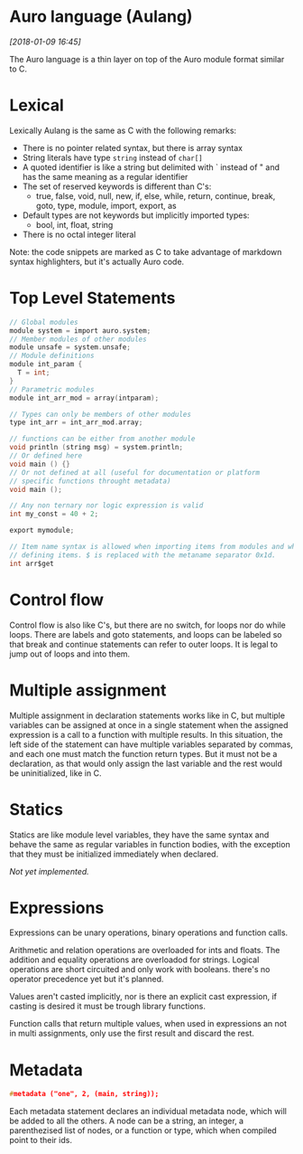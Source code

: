 # Auro language (Aulang)

*[2018-01-09 16:45]*

The Auro language is a thin layer on top of the Auro module format similar to C.

# Lexical

Lexically Aulang is the same as C with the following remarks:

- There is no pointer related syntax, but there is array syntax
- String literals have type `string` instead of `char[]`
- A quoted identifier is like a string but delimited with \` instead of " and has the same meaning as a regular identifier
- The set of reserved keywords is different than C's:
  + true, false, void, null, new, if, else, while, return, continue, break, goto, type, module, import, export, as
- Default types are not keywords but implicitly imported types:
  + bool, int, float, string
- There is no octal integer literal

Note: the code snippets are marked as C to take advantage of markdown syntax highlighters, but it's actually Auro code.

# Top Level Statements

~~~c
// Global modules
module system = import auro.system;
// Member modules of other modules
module unsafe = system.unsafe;
// Module definitions
module int_param {
  T = int;
}
// Parametric modules
module int_arr_mod = array(intparam);

// Types can only be members of other modules
type int_arr = int_arr_mod.array;

// functions can be either from another module
void println (string msg) = system.println;
// Or defined here
void main () {}
// Or not defined at all (useful for documentation or platform
// specific functions throught metadata)
void main ();

// Any non ternary nor logic expression is valid
int my_const = 40 + 2;

export mymodule;

// Item name syntax is allowed when importing items from modules and when
// defining items. $ is replaced with the metaname separator 0x1d.
int arr$get
~~~

# Control flow

Control flow is also like C's, but there are no switch, for loops nor do while loops. There are labels and goto statements, and loops can be labeled so that break and continue statements can refer to outer loops. It is legal to jump out of loops and into them.

# Multiple assignment

Multiple assignment in declaration statements works like in C, but multiple variables can be assigned at once in a single statement when the assigned expression is a call to a function with multiple results. In this situation, the left side of the statement can have multiple variables separated by commas, and each one must match the function return types. But it must not be a declaration, as that would only assign the last variable and the rest would be uninitialized, like in C.

# Statics

Statics are like module level variables, they have the same syntax and behave the same as regular variables in function bodies, with the exception that they must be initialized immediately when declared.

*Not yet implemented.*

# Expressions

Expressions can be unary operations, binary operations and function calls.

Arithmetic and relation operations are overloaded for ints and floats. The addition and equality operations are overloadod for strings. Logical operations are short circuited and only work with booleans. there's no operator precedence yet but it's planned.

Values aren't casted implicitly, nor is there an explicit cast expression, if casting is desired it must be trough library functions.

Function calls that return multiple values, when used in expressions an not in multi assignments, only use the first result and discard the rest.

# Metadata

~~~c
#metadata ("one", 2, (main, string));
~~~

Each metadata statement declares an individual metadata node, which will be added to all the others. A node can be a string, an integer, a parenthezised list of nodes, or a function or type, which when compiled point to their ids.
